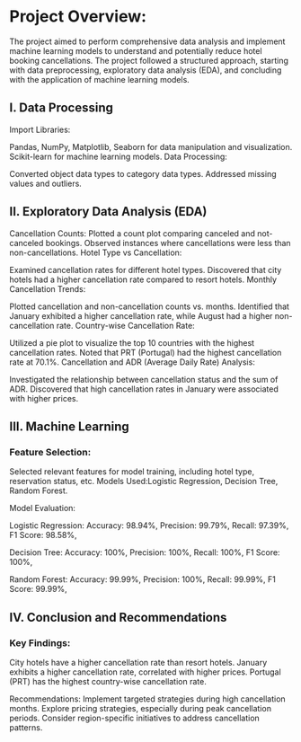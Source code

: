 # Project Overview:
The project aimed to perform comprehensive data analysis and implement machine learning models to understand and potentially reduce hotel booking cancellations. The project followed a structured approach, starting with data preprocessing, exploratory data analysis (EDA), and concluding with the application of machine learning models.

## I. Data Processing
Import Libraries:

Pandas, NumPy, Matplotlib, Seaborn for data manipulation and visualization.
Scikit-learn for machine learning models.
Data Processing:

Converted object data types to category data types.
Addressed missing values and outliers.

## II. Exploratory Data Analysis (EDA)
Cancellation Counts: Plotted a count plot comparing canceled and not-canceled bookings.
Observed instances where cancellations were less than non-cancellations.
Hotel Type vs Cancellation:

Examined cancellation rates for different hotel types.
Discovered that city hotels had a higher cancellation rate compared to resort hotels.
Monthly Cancellation Trends:

Plotted cancellation and non-cancellation counts vs. months.
Identified that January exhibited a higher cancellation rate, while August had a higher non-cancellation rate.
Country-wise Cancellation Rate:

Utilized a pie plot to visualize the top 10 countries with the highest cancellation rates.
Noted that PRT (Portugal) had the highest cancellation rate at 70.1%.
Cancellation and ADR (Average Daily Rate) Analysis:

Investigated the relationship between cancellation status and the sum of ADR.
Discovered that high cancellation rates in January were associated with higher prices.

## III. Machine Learning
### Feature Selection:

Selected relevant features for model training, including hotel type, reservation status, etc.
Models Used:Logistic Regression, Decision Tree, Random Forest.

Model Evaluation:

Logistic Regression:
Accuracy: 98.94%,
Precision: 99.79%,
Recall: 97.39%,
F1 Score: 98.58%,

Decision Tree:
Accuracy: 100%,
Precision: 100%,
Recall: 100%,
F1 Score: 100%,

Random Forest:
Accuracy: 99.99%,
Precision: 100%,
Recall: 99.99%,
F1 Score: 99.99%,

## IV. Conclusion and Recommendations

### Key Findings:

City hotels have a higher cancellation rate than resort hotels.
January exhibits a higher cancellation rate, correlated with higher prices.
Portugal (PRT) has the highest country-wise cancellation rate.

Recommendations:
Implement targeted strategies during high cancellation months.
Explore pricing strategies, especially during peak cancellation periods.
Consider region-specific initiatives to address cancellation patterns.

